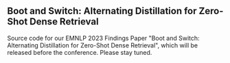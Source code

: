 ## Boot and Switch: Alternating Distillation for Zero-Shot Dense Retrieval
Source code for our EMNLP 2023 Findings Paper "Boot and Switch: Alternating Distillation for Zero-Shot Dense Retrieval", which will be released before the conference. Please stay tuned.
